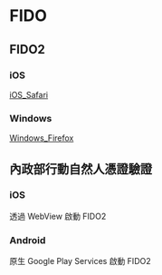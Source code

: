 # FIDO



## FIDO2

### iOS

[iOS_Safari](./iOS/iOS_Safari.md)

### Windows

[Windows_Firefox](./Windows/Windows_Firefox.md)



## 內政部行動自然人憑證驗證

### iOS

透過 WebView 啟動 FIDO2

### Android

原生 Google Play Services 啟動 FIDO2
